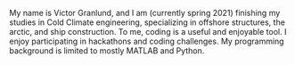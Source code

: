 My name is Victor Granlund, and I am (currently spring 2021) finishing my studies in Cold Climate engineering, specializing in offshore structures, the arctic, and ship construction. 
To me, coding is a useful and enjoyable tool. I enjoy participating in hackathons and coding challenges. 
My programming background is limited to mostly MATLAB and Python.
